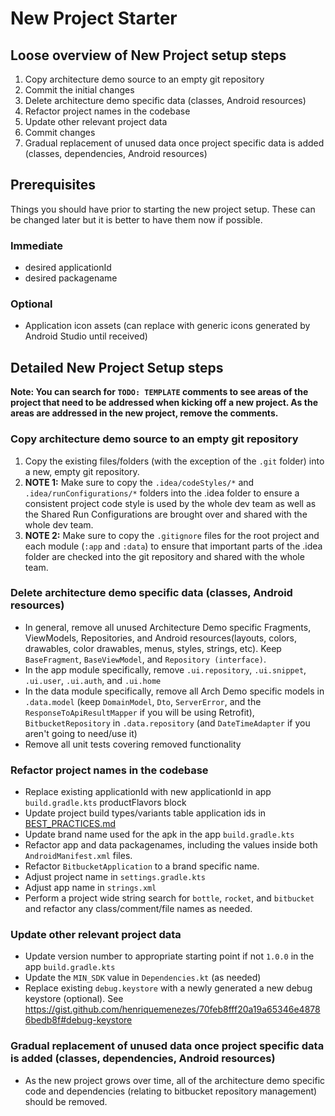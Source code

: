 New Project Starter
===================

## Loose overview of New Project setup steps
1. Copy architecture demo source to an empty git repository
2. Commit the initial changes
3. Delete architecture demo specific data (classes, Android resources)
4. Refactor project names in the codebase
5. Update other relevant project data
6. Commit changes
7. Gradual replacement of unused data once project specific data is added (classes, dependencies, Android resources)

## Prerequisites
Things you should have prior to starting the new project setup. These can be changed later but it is better to have them now if possible.

### Immediate
* desired applicationId
* desired packagename

### Optional
* Application icon assets (can replace with generic icons generated by Android Studio until received)

## Detailed New Project Setup steps
**Note: You can search for `TODO: TEMPLATE` comments to see areas of the project that need to be addressed when kicking off a new project. As the areas are addressed in the new project, remove the comments.**

### Copy architecture demo source to an empty git repository
1. Copy the existing files/folders (with the exception of the `.git` folder) into a new, empty git repository.
2. **NOTE 1:** Make sure to copy the `.idea/codeStyles/*` and `.idea/runConfigurations/*` folders into the .idea folder to ensure a consistent project code style is used by the whole dev team as well as the Shared Run Configurations are brought over and shared with the whole dev team.
3. **NOTE 2:** Make sure to copy the `.gitignore` files for the root project and each module (`:app` and `:data`) to ensure that important parts of the .idea folder are checked into the git repository and shared with the whole team.

### Delete architecture demo specific data (classes, Android resources)
* In general, remove all unused Architecture Demo specific Fragments, ViewModels, Repositories, and Android resources(layouts, colors, drawables, color drawables, menus, styles, strings, etc). Keep `BaseFragment`, `BaseViewModel`, and `Repository (interface)`.
* In the app module specifically, remove `.ui.repository`, `.ui.snippet`, `.ui.user`, `.ui.auth`, and `.ui.home`
* In the data module specifically, remove all Arch Demo specific models in `.data.model` (keep `DomainModel`, `Dto`, `ServerError`, and the `ResponseToApiResultMapper` if you will be using Retrofit), `BitbucketRepository` in `.data.repository` (and `DateTimeAdapter` if you aren't going to need/use it)
* Remove all unit tests covering removed functionality

### Refactor project names in the codebase
* Replace existing applicationId with new applicationId in app `build.gradle.kts` productFlavors block
* Update project build types/variants table application ids in [BEST_PRACTICES.md](BEST_PRACTICES.md)
* Update brand name used for the apk in the app `build.gradle.kts`
* Refactor app and data packagenames, including the values inside both `AndroidManifest.xml` files.
* Refactor `BitbucketApplication` to a brand specific name.
* Adjust project name in `settings.gradle.kts`
* Adjust app name in `strings.xml`
* Perform a project wide string search for `bottle`, `rocket`, and `bitbucket` and refactor any class/comment/file names as needed.

### Update other relevant project data
* Update version number to appropriate starting point if not `1.0.0` in the app `build.gradle.kts`
* Update the `MIN_SDK` value in `Dependencies.kt` (as needed)
* Replace existing `debug.keystore` with a newly generated a new debug keystore (optional). See https://gist.github.com/henriquemenezes/70feb8fff20a19a65346e48786bedb8f#debug-keystore

### Gradual replacement of unused data once project specific data is added (classes, dependencies, Android resources)
* As the new project grows over time, all of the architecture demo specific code and dependencies (relating to bitbucket repository management) should be removed.